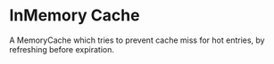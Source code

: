 # InMemory Cache
A MemoryCache which tries to prevent cache miss for hot entries, by refreshing before expiration.
